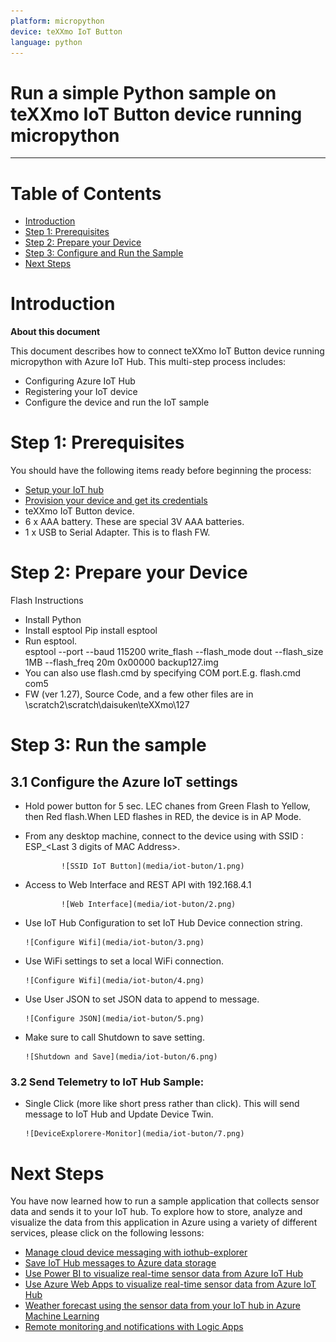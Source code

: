 ```yaml
---
platform: micropython
device: teXXmo IoT Button
language: python
---
```


Run a simple Python sample on teXXmo IoT Button device running micropython
===
---

# Table of Contents

-   [Introduction](#Introduction)
-   [Step 1: Prerequisites](#Prerequisites)
-   [Step 2: Prepare your Device](#PrepareDevice)
-   [Step 3: Configure and Run the Sample](#Run)
-   [Next Steps](#NextSteps)

<a name="Introduction"></a>
# Introduction

**About this document**

This document describes how to connect teXXmo IoT Button device running micropython with Azure IoT Hub. This multi-step process includes:
-   Configuring Azure IoT Hub
-   Registering your IoT device
-   Configure the device and run the IoT sample

<a name="Prerequisites"></a>
# Step 1: Prerequisites

You should have the following items ready before beginning the process:

-   [Setup your IoT hub][lnk-setup-iot-hub]
-   [Provision your device and get its credentials][lnk-manage-iot-hub]
-   teXXmo IoT Button device.
-   6 x AAA battery. These are special 3V AAA batteries.  
-   1 x USB to Serial Adapter. This is to flash FW.

<a name="PrepareDevice"></a>
# Step 2: Prepare your Device

Flash Instructions

-   Install Python
-   Install esptool
        Pip install esptool
-	Run esptool.  
            esptool --port <COM Port> --baud 115200 write_flash --flash_mode dout --flash_size 1MB --flash_freq 20m 0x00000 backup127.img
-   You can also use flash.cmd by specifying COM port.E.g. flash.cmd com5
-   FW (ver 1.27), Source Code, and a few other files are in \\scratch2\scratch\daisuken\teXXmo\127

<a name="Run"></a>
# Step 3: Run the sample

## 3.1 Configure the Azure IoT settings

-   Hold power button for 5 sec. LEC chanes from Green Flash to Yellow, then Red flash.When LED flashes in RED, the device is in AP Mode.  
-   From any desktop machine, connect to the device using with SSID : ESP_<Last 3 digits of MAC Address>.

				![SSID IoT Button](media/iot-buton/1.png)
				
-   Access to Web Interface and REST API with 192.168.4.1

				![Web Interface](media/iot-buton/2.png)
				
-   Use IoT Hub Configuration to set IoT Hub Device connection string.

        ![Configure Wifi](media/iot-buton/3.png)
		
-   Use WiFi settings to set a local WiFi connection.

        ![Configure Wifi](media/iot-buton/4.png)
		
-   Use User JSON to set JSON data to append to message.

        ![Configure JSON](media/iot-buton/5.png)
		
-   Make sure to call Shutdown to save setting. 

        ![Shutdown and Save](media/iot-buton/6.png)
    
### 3.2 Send Telemetry to IoT Hub Sample:

-	Single Click (more like short press rather than click). This will send message to IoT Hub and Update Device Twin.	

        ![DeviceExplorere-Monitor](media/iot-buton/7.png)

<a name="NextSteps"></a>
# Next Steps

You have now learned how to run a sample application that collects sensor data and sends it to your IoT hub. To explore how to store, analyze and visualize the data from this application in Azure using a variety of different services, please click on the following lessons:

-   [Manage cloud device messaging with iothub-explorer]
-   [Save IoT Hub messages to Azure data storage]
-   [Use Power BI to visualize real-time sensor data from Azure IoT Hub]
-   [Use Azure Web Apps to visualize real-time sensor data from Azure IoT Hub]
-   [Weather forecast using the sensor data from your IoT hub in Azure Machine Learning]
-   [Remote monitoring and notifications with Logic Apps]   

[Manage cloud device messaging with iothub-explorer]: https://docs.microsoft.com/en-us/azure/iot-hub/iot-hub-explorer-cloud-device-messaging
[Save IoT Hub messages to Azure data storage]: https://docs.microsoft.com/en-us/azure/iot-hub/iot-hub-store-data-in-azure-table-storage
[Use Power BI to visualize real-time sensor data from Azure IoT Hub]: https://docs.microsoft.com/en-us/azure/iot-hub/iot-hub-live-data-visualization-in-power-bi
[Use Azure Web Apps to visualize real-time sensor data from Azure IoT Hub]: https://docs.microsoft.com/en-us/azure/iot-hub/iot-hub-live-data-visualization-in-web-apps
[Weather forecast using the sensor data from your IoT hub in Azure Machine Learning]: https://docs.microsoft.com/en-us/azure/iot-hub/iot-hub-weather-forecast-machine-learning
[Remote monitoring and notifications with Logic Apps]: https://docs.microsoft.com/en-us/azure/iot-hub/iot-hub-monitoring-notifications-with-azure-logic-apps
[setup-devbox-linux]: https://github.com/Azure/azure-iot-sdk-c/blob/master/doc/devbox_setup.md
[lnk-setup-iot-hub]: ../../setup_iothub.md
[lnk-manage-iot-hub]: ../../manage_iot_hub.md
